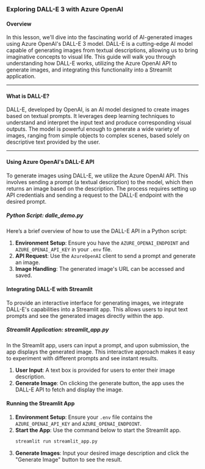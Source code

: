 ### Exploring DALL-E 3 with Azure OpenAI

#### Overview

In this lesson, we'll dive into the fascinating world of AI-generated images using Azure OpenAI's DALL-E 3 model. DALL-E is a cutting-edge AI model capable of generating images from textual descriptions, allowing us to bring imaginative concepts to visual life. This guide will walk you through understanding how DALL-E works, utilizing the Azure OpenAI API to generate images, and integrating this functionality into a Streamlit application.

---

#### What is DALL-E?

DALL-E, developed by OpenAI, is an AI model designed to create images based on textual prompts. It leverages deep learning techniques to understand and interpret the input text and produce corresponding visual outputs. The model is powerful enough to generate a wide variety of images, ranging from simple objects to complex scenes, based solely on descriptive text provided by the user.

---

#### Using Azure OpenAI's DALL-E API

To generate images using DALL-E, we utilize the Azure OpenAI API. This involves sending a prompt (a textual description) to the model, which then returns an image based on the description. The process requires setting up API credentials and sending a request to the DALL-E endpoint with the desired prompt.

##### Python Script: dalle_demo.py

Here’s a brief overview of how to use the DALL-E API in a Python script:

1. **Environment Setup**: Ensure you have the `AZURE_OPENAI_ENDPOINT` and `AZURE_OPENAI_API_KEY` in your `.env` file.
2. **API Request**: Use the `AzureOpenAI` client to send a prompt and generate an image.
3. **Image Handling**: The generated image's URL can be accessed and saved.

#### Integrating DALL-E with Streamlit

To provide an interactive interface for generating images, we integrate DALL-E's capabilities into a Streamlit app. This allows users to input text prompts and see the generated images directly within the app.

##### Streamlit Application: streamlit_app.py

In the Streamlit app, users can input a prompt, and upon submission, the app displays the generated image. This interactive approach makes it easy to experiment with different prompts and see instant results.

1. **User Input**: A text box is provided for users to enter their image description.
2. **Generate Image**: On clicking the generate button, the app uses the DALL-E API to fetch and display the image.

#### Running the Streamlit App

1. **Environment Setup**: Ensure your `.env` file contains the `AZURE_OPENAI_API_KEY` and `AZURE_OPENAI_ENDPOINT`.
2. **Start the App**: Use the command below to start the Streamlit app.
   ```sh
   streamlit run streamlit_app.py
   ```
3. **Generate Images**: Input your desired image description and click the "Generate Image" button to see the result.
